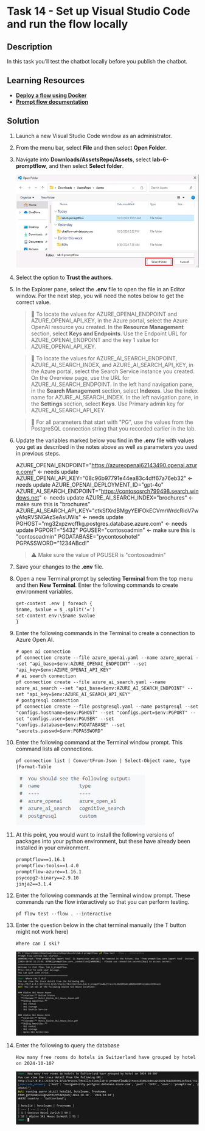 # Task 14 - Set up Visual Studio Code and run the flow locally

## Description

In this task you’ll test the chatbot locally before you publish the chatbot.

## Learning Resources

- [**Deploy a flow using Docker**](https://microsoft.github.io/promptflow/how-to-guides/deploy-a-flow/deploy-using-docker.html)
- [**Prompt flow documentation**](https://microsoft.github.io/promptflow/reference/pf-command-reference.html#pf-flow)

## Solution

1. Launch a new Visual Studio Code window as an administrator.

1. From the menu bar, select **File** and then select **Open Folder**.

1. Navigate into **Downloads/AssetsRepo/Assets**, select **lab-6-promptflow**, and then select **Select folder**.

    ![7s3lyr99.jpg](../../media/7s3lyr99.jpg)

1. Select the option to **Trust the authors**.

1. In the Explorer pane, select the **.env** file to open the file in an Editor window. For the next step, you will need the notes below to get the correct value.

    > 📓 To locate the values for AZURE_OPENAI_ENDPOINT and AZURE_OPENAI_API_KEY, in the Azure portal, select the Azure OpenAI resource you created. In the **Resource Management** section, select **Keys and Endpoints**. Use the Endpoint URL for AZURE_OPENAI_ENDPOINT and the key 1 value for AZURE_OPENAI_API_KEY.

    > 📓 To locate the values for AZURE_AI_SEARCH_ENDPOINT, AZURE_AI_SEARCH_INDEX, and AZURE_AI_SEARCH_API_KEY, in the Azure portal, select the Search Service instance you created.  On the Overview page, use the URL for AZURE_AI_SEARCH_ENDPOINT. In the left hand navigation pane, in the **Search Management** section, select **Indexes**. Use the index name for AZURE_AI_SEARCH_INDEX. In the left navigation pane, in the **Settings** section, select **Keys**. Use Primary admin key for AZURE_AI_SEARCH_API_KEY.
    
    > 📓 For all parameters that start with "PG", use the values from the PostgreSQL connection string that you recorded earlier in the lab.

1. Update the variables marked below you find in the **.env** file  with values you get as described in the notes above as well as parameters you used in previous steps.

    AZURE_OPENAI_ENDPOINT="https://azureopenai62143490.openai.azure.com/" <- needs update
    AZURE_OPENAI_API_KEY="08c96b97791e44ea83c4dff67a76eb32" <- needs update
    AZURE_OPENAI_DEPLOYMENT_ID="gpt-4o"
    AZURE_AI_SEARCH_ENDPOINT="https://contososrch799498.search.windows.net" <- needs update
    AZURE_AI_SEARCH_INDEX="brochures" <- make sure this is "brochures"
    AZURE_AI_SEARCH_API_KEY="ctkSfXrdBMgyYEIFOkECVmrWrdcRioV7wyAfqRVSNGAzSeAsUWls" <- needs update
    PGHOST="mg32xpzwcffkg.postgres.database.azure.com" <- needs update
    PGPORT="5432"
    PGUSER="contosoadmin" <- make sure this is "contosoadmin"
    PGDATABASE="pycontosohotel"
    PGPASSWORD="1234ABcd!"

     > :warning: Make sure the value of PGUSER is "contosoadmin"

1. Save your changes to the **.env** file.

1. Open a new Terminal prompt by selecting **Terminal** from the top menu and then **New Terminal**. Enter the following commands to create environment variables.

    ```
    get-content .env | foreach {
    $name, $value = $_.split('=')
    set-content env:\$name $value
    }
    ```
    
1. Enter the following commands in the Terminal to create a connection to Azure Open AI.

    ```
    # open ai connection
    pf connection create --file azure_openai.yaml --name azure_openai --set "api_base=$env:AZURE_OPENAI_ENDPOINT" --set "api_key=$env:AZURE_OPENAI_API_KEY"
    # ai search connection
    pf connection create --file azure_ai_search.yaml --name azure_ai_search --set "api_base=$env:AZURE_AI_SEARCH_ENDPOINT" --set "api_key=$env:AZURE_AI_SEARCH_API_KEY"
    # postgresql connection
    pf connection create --file postgresql.yaml --name postgresql --set "configs.hostname=$env:PGHOST" --set "configs.port=$env:PGPORT" --set "configs.user=$env:PGUSER" --set "configs.database=$env:PGDATABASE" --set "secrets.passwd=$env:PGPASSWORD"
    ```
    
1. Enter the following command at the Terminal window prompt. This command lists all connections.

    ```
    pf connection list | ConvertFrom-Json | Select-Object name, type |Format-Table
    ```

    ![z9hosrka.png](../../media/z9hosrka.png)

1. At this point, you would want to install the following versions of packages into your python environment, but these have already been installed in your environment.

    ```
    promptflow==1.16.1
    promptflow-tools==1.4.0
    promptflow-azure==1.16.1
    psycopg2-binary==2.9.10
    jinja2==3.1.4
    ```

1. Enter the following commands at the Terminal window prompt. These commands run the flow interactively so that you can perform testing. 

    ```
    pf flow test --flow . --interactive
    ```

1. Enter the question below in the chat terminal manually (the T button might not work here)

    ```
    Where can I ski?
    ```

    ![rlb45r1n.jpg](../../media/rlb45r1n.jpg)

1. Enter the following to query the database

    ```
    How many free rooms do hotels in Switzerland have grouped by hotel on 2024-10-10?
    ```

    ![r55vg1go.jpg](../../media/r55vg1go.jpg)
